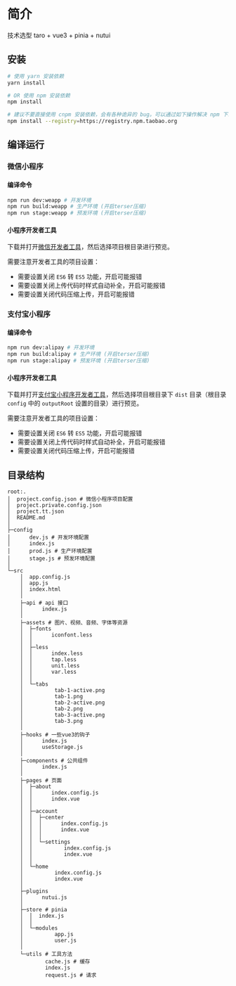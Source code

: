 # 简介

技术选型 taro + vue3 + pinia + nutui

## 安装

```bash
# 使用 yarn 安装依赖
yarn install

# OR 使用 npm 安装依赖
npm install

# 建议不要直接使用 cnpm 安装依赖，会有各种诡异的 bug。可以通过如下操作解决 npm 下载速度慢的问题
npm install --registry=https://registry.npm.taobao.org
```

## 编译运行

### 微信小程序

#### 编译命令

```bash
npm run dev:weapp # 开发环境
npm run build:weapp # 生产环境 (开启terser压缩)
npm run stage:weapp # 预发环境 (开启terser压缩)
```

#### 小程序开发者工具

下载并打开[微信开发者工具](https://developers.weixin.qq.com/miniprogram/dev/devtools/download.html)，然后选择项目根目录进行预览。

需要注意开发者工具的项目设置：

- 需要设置关闭 `ES6` 转 `ES5` 功能，开启可能报错
- 需要设置关闭上传代码时样式自动补全，开启可能报错
- 需要设置关闭代码压缩上传，开启可能报错

### 支付宝小程序

#### 编译命令

```bash
npm run dev:alipay # 开发环境
npm run build:alipay # 生产环境 (开启terser压缩)
npm run stage:alipay # 预发环境 (开启terser压缩)
```

#### 小程序开发者工具

下载并打开[支付宝小程序开发者工具](https://opendocs.alipay.com/mini/ide/download)，然后选择项目根目录下 `dist` 目录（根目录 `config` 中的 `outputRoot` 设置的目录）进行预览。

需要注意开发者工具的项目设置：

- 需要设置关闭 `ES6` 转 `ES5` 功能，开启可能报错
- 需要设置关闭上传代码时样式自动补全，开启可能报错
- 需要设置关闭代码压缩上传，开启可能报错

## 目录结构

```
root:.
│  project.config.json # 微信小程序项目配置
│  project.private.config.json
│  project.tt.json
│  README.md
│          
├─config
│      dev.js # 开发环境配置
│      index.js
│      prod.js # 生产环境配置
│      stage.js # 预发环境配置
│      
└─src
    │  app.config.js
    │  app.js
    │  index.html
    │  
    ├─api # api 接口
    │      index.js
    │      
    ├─assets # 图片、视频、音频、字体等资源
    │  ├─fonts
    │  │      iconfont.less
    │  │      
    │  ├─less
    │  │      index.less
    │  │      tap.less
    │  │      unit.less
    │  │      var.less
    │  │      
    │  └─tabs
    │          tab-1-active.png
    │          tab-1.png
    │          tab-2-active.png
    │          tab-2.png
    │          tab-3-active.png
    │          tab-3.png
    │          
    ├─hooks # 一些vue3的钩子
    │      index.js
    │      useStorage.js
    │      
    ├─components # 公共组件
    │      index.js
    │      
    ├─pages # 页面
    │  ├─about
    │  │      index.config.js
    │  │      index.vue
    │  │      
    │  ├─account
    │  │  ├─center
    │  │  │      index.config.js
    │  │  │      index.vue
    │  │  │      
    │  │  └─settings
    │  │          index.config.js
    │  │          index.vue
    │  │          
    │  └─home
    │          index.config.js
    │          index.vue
    │          
    ├─plugins
    │      nutui.js
    │      
    ├─store # pinia
    │  │  index.js
    │  │  
    │  └─modules
    │          app.js
    │          user.js
    │          
    └─utils # 工具方法
            cache.js # 缓存
            index.js
            request.js # 请求
```